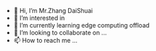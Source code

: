 - 👋 Hi, I’m Mr.Zhang DaiShuai
- 👀 I’m interested in 
- 🌱 I’m currently learning edge computing offload
- 💞️ I’m looking to collaborate on ...
- 📫 How to reach me ...

<!---
handsomelikepg/handsomelikepg is a ✨ special ✨ repository because its `README.md` (this file) appears on your GitHub profile.
You can click the Preview link to take a look at your changes.
--->

